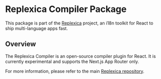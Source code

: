 # Replexica Compiler Package

This package is part of the [Replexica](https://github.com/replexica/replexica) project, an i18n toolkit for React to ship multi-language apps fast.

## Overview

The Replexica Compiler is an open-source compiler plugin for React. It is currently experimental and supports the Next.js App Router only.

For more information, please refer to the main [Replexica repository](https://github.com/replexica/replexica).
